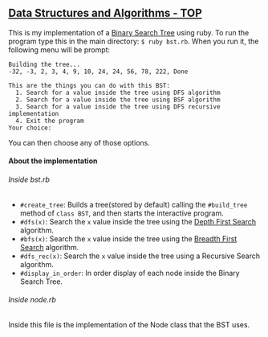 ## [Data Structures and Algorithms - TOP](http://www.theodinproject.com/ruby-programming/data-structures-and-algorithms)

This is my implementation of a [Binary Search Tree](https://en.wikipedia.org/wiki/Binary_search_tree) using ruby. To run the program type this in the main directory: `$ ruby bst.rb`.
When you run it, the following menu will be prompt:
```
Building the tree...
-32, -3, 2, 3, 4, 9, 10, 24, 24, 56, 78, 222, Done

This are the things you can do with this BST:
  1. Search for a value inside the tree using DFS algorithm
  2. Search for a value inside the tree using BSF algorithm
  3. Search for a value inside the tree using DFS recursive implementation
  4. Exit the program
Your choice:
```
You can then choose any of those options.

#### About the implementation

###### Inside bst.rb

* `#create_tree`: Builds a tree(stored by default) calling the `#build_tree` method of `class BST`, and then starts the interactive program.
* `#dfs(x)`: Search the `x` value inside the tree using the [Depth First Search](https://en.wikipedia.org/wiki/Depth-first_search) algorithm.
* `#bfs(x)`: Search the `x` value inside the tree using the [Breadth First Search](https://en.wikipedia.org/wiki/Breadth-first_search) algorithm.
* `#dfs_rec(x)`: Search the `x` value inside the tree using a Recursive Search algorithm.
* `#display_in_order`: In order display of each node inside the Binary Search Tree.

###### Inside node.rb

Inside this file is the implementation of the Node class that the BST uses.
